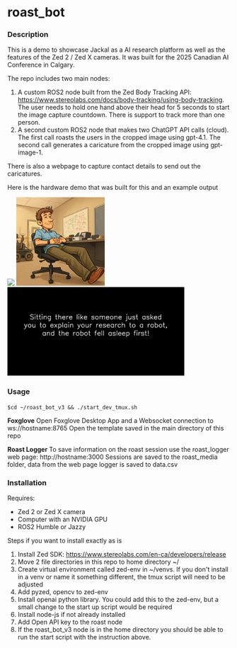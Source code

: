 # roast_bot

### Description

This is a demo to showcase Jackal as a AI research platform as well as the features of the Zed 2 / Zed X cameras. It was built for the 2025 Canadian AI Conference in Calgary.

The repo includes two main nodes:
1. A custom ROS2 node built from the Zed Body Tracking API: https://www.stereolabs.com/docs/body-tracking/using-body-tracking. The user needs to hold one hand above their head for 5 seconds to start the image capture countdown. There is support to track more than one person.
2. A second custom ROS2 node that makes two ChatGPT API calls (cloud). The first call roasts the users in the cropped image using gpt-4.1. The second call generates a caricature from the cropped image using gpt-image-1.

There is also a webpage to capture contact details to send out the caricatures. 

Here is the hardware demo that was built for this and an example output

<img src="https://github.com/user-attachments/assets/4aa42e11-e4ed-4632-9918-bdbbcef20220" style="width:200px;height:auto;"/>
<img src="roast_bot_media/session_20250513_160130/caricature.jpg" style="width:200px;height:auto;"/>
<img src="roast_bot_media/session_20250513_160130/roast.jpg" style="width:400px;height:auto;"/>


### Usage

    $cd ~/roast_bot_v3 && ./start_dev_tmux.sh

**Foxglove**
Open Foxglove Desktop App and a Websocket connection to ws://hostname:8765
Open the template saved in the main directory of this repo

**Roast Logger**
To save information on the roast session use the roast_logger web page: http://hostname:3000
Sessions are saved to the roast_media folder, data from the web page logger is saved to data.csv


### Installation

Requires:

- Zed 2 or Zed X camera
- Computer with an NVIDIA GPU
- ROS2 Humble or Jazzy

Steps if you want to install exactly as is

1. Install Zed SDK: https://www.stereolabs.com/en-ca/developers/release
2. Move 2 file directories in this repo to home directory ~/
3. Create virtual environment called zed-env in ~/venvs. If you don't install in a venv or name it something different, the tmux script will need to be adjusted
4. Add pyzed, opencv to zed-env
5. Install openai python library. You could add this to the zed-env, but a small change to the start up script would be required
6. Install node-js if not already installed
7. Add Open API key to the roast node
8. If the roast_bot_v3 node is in the home directory you should be able to run the start script with the instruction above. 
